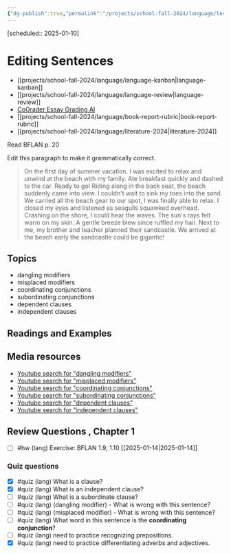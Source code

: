 ```yaml
---
{"dg-publish":true,"permalink":"/projects/school-fall-2024/language/lessons/editing-sentences/","tags":["gardenEntry"]}
---
```



[scheduled:: 2025-01-10]

#  Editing Sentences

- [[projects/school-fall-2024/language/language-kanban\|language-kanban]]
- [[projects/school-fall-2024/language/language-review\|language-review]]
- [CoGrader Essay Grading AI](https://v2.cograder.com/app)
- [[projects/school-fall-2024/language/book-report-rubric\|book-report-rubric]]
- [[projects/school-fall-2024/language/literature-2024\|literature-2024]]


Read BFLAN p. 20

Edit this paragraph to make it grammatically correct.

>On the first day of summer vacation. I was excited to relax and unwind at the
beach with my family. Ate breakfast quickly and dashed to the car. Ready to go!
Riding along in the back seat, the beach suddenly came into view. I couldn't
wait to sink my toes into the sand. We carried all the beach gear to our spot, I
was finally able to relax. I closed my eyes and listened as seagulls squawked
 overhead. Crashing on the shore, I could hear the waves. The sun's rays felt
 warm on my skin. A gentle breeze blew since ruffled my hair. Next to me, my
 brother and teacher planned their sandcastle. We arrived at the beach early the
 sandcastle could be gigantic!

## Topics


- dangling modifiers
- misplaced modifiers
- coordinating conjunctions
- subordinating conjunctions
- dependent clauses
- independent clauses


## Readings and Examples


## Media resources


- [Youtube search for "dangling modifiers"](https://www.youtube.com/results?search_query=dangling%20modifiers) 
- [Youtube search for "misplaced modifiers"](https://www.youtube.com/results?search_query=misplaced%20modifiers) 
- [Youtube search for "coordinating conjunctions"](https://www.youtube.com/results?search_query=coordinating%20conjunctions) 
- [Youtube search for "subordinating conjunctions"](https://www.youtube.com/results?search_query=subordinating%20conjunctions) 
- [Youtube search for "dependent clauses"](https://www.youtube.com/results?search_query=dependent%20clauses) 
- [Youtube search for "independent clauses"](https://www.youtube.com/results?search_query=independent%20clauses) 

## Review Questions , Chapter 1



- [ ] #hw (lang) Exercise: BFLAN 1.9, 1.10 [[2025-01-14\|2025-01-14]] 

### Quiz questions

- [x] #quiz (lang) What is a clause?
- [x] #quiz (lang) What is an independent clause?
- [ ] #quiz (lang) What is a subordinate clause?
- [ ] #quiz (lang) (dangling modifier) - What is wrong with this sentence?
- [ ] #quiz (lang) (misplaced modifier) - What is wrong with this sentence?
- [ ] #quiz (lang) What word in this sentence is the **coordinating conjunction**?
- [ ] #quiz (lang) need to practice recognizing prepositions.
- [x] #quiz (lang) need to practice differentiating adverbs and adjectives.
